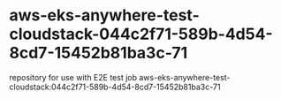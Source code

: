 # aws-eks-anywhere-test-cloudstack-044c2f71-589b-4d54-8cd7-15452b81ba3c-71
repository for use with E2E test job aws-eks-anywhere-test-cloudstack:044c2f71-589b-4d54-8cd7-15452b81ba3c-71
